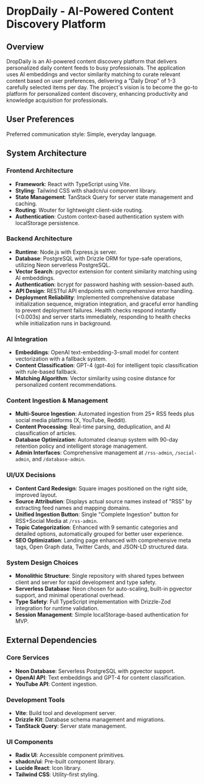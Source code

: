# DropDaily - AI-Powered Content Discovery Platform

## Overview

DropDaily is an AI-powered content discovery platform that delivers personalized daily content feeds to busy professionals. The application uses AI embeddings and vector similarity matching to curate relevant content based on user preferences, delivering a "Daily Drop" of 1-3 carefully selected items per day. The project's vision is to become the go-to platform for personalized content discovery, enhancing productivity and knowledge acquisition for professionals.

## User Preferences

Preferred communication style: Simple, everyday language.

## System Architecture

### Frontend Architecture
- **Framework**: React with TypeScript using Vite.
- **Styling**: Tailwind CSS with shadcn/ui component library.
- **State Management**: TanStack Query for server state management and caching.
- **Routing**: Wouter for lightweight client-side routing.
- **Authentication**: Custom context-based authentication system with localStorage persistence.

### Backend Architecture
- **Runtime**: Node.js with Express.js server.
- **Database**: PostgreSQL with Drizzle ORM for type-safe operations, utilizing Neon serverless PostgreSQL.
- **Vector Search**: pgvector extension for content similarity matching using AI embeddings.
- **Authentication**: bcrypt for password hashing with session-based auth.
- **API Design**: RESTful API endpoints with comprehensive error handling.
- **Deployment Reliability**: Implemented comprehensive database initialization sequence, migration integration, and graceful error handling to prevent deployment failures. Health checks respond instantly (<0.003s) and server starts immediately, responding to health checks while initialization runs in background.

### AI Integration
- **Embeddings**: OpenAI text-embedding-3-small model for content vectorization with a fallback system.
- **Content Classification**: GPT-4 (gpt-4o) for intelligent topic classification with rule-based fallback.
- **Matching Algorithm**: Vector similarity using cosine distance for personalized content recommendations.

### Content Ingestion & Management
- **Multi-Source Ingestion**: Automated ingestion from 25+ RSS feeds plus social media platforms (X, YouTube, Reddit).
- **Content Processing**: Real-time parsing, deduplication, and AI classification of articles.
- **Database Optimization**: Automated cleanup system with 90-day retention policy and intelligent storage management.
- **Admin Interfaces**: Comprehensive management at `/rss-admin`, `/social-admin`, and `/database-admin`.

### UI/UX Decisions
- **Content Card Redesign**: Square images positioned on the right side, improved layout.
- **Source Attribution**: Displays actual source names instead of "RSS" by extracting feed names and mapping domains.
- **Unified Ingestion Button**: Single "Complete Ingestion" button for RSS+Social Media at `/rss-admin`.
- **Topic Categorization**: Enhanced with 9 semantic categories and detailed options, automatically grouped for better user experience.
- **SEO Optimization**: Landing page enhanced with comprehensive meta tags, Open Graph data, Twitter Cards, and JSON-LD structured data.

### System Design Choices
- **Monolithic Structure**: Single repository with shared types between client and server for rapid development and type safety.
- **Serverless Database**: Neon chosen for auto-scaling, built-in pgvector support, and minimal operational overhead.
- **Type Safety**: Full TypeScript implementation with Drizzle-Zod integration for runtime validation.
- **Session Management**: Simple localStorage-based authentication for MVP.

## External Dependencies

### Core Services
- **Neon Database**: Serverless PostgreSQL with pgvector support.
- **OpenAI API**: Text embeddings and GPT-4 for content classification.
- **YouTube API**: Content ingestion.

### Development Tools
- **Vite**: Build tool and development server.
- **Drizzle Kit**: Database schema management and migrations.
- **TanStack Query**: Server state management.

### UI Components
- **Radix UI**: Accessible component primitives.
- **shadcn/ui**: Pre-built component library.
- **Lucide React**: Icon library.
- **Tailwind CSS**: Utility-first styling.